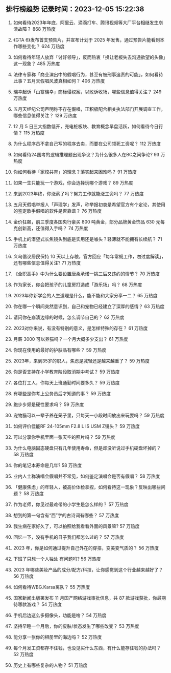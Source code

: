 
## 排行榜趋势 记录时间：2023-12-05 15:22:38
  
  1. 如何看待2023年年底，阿里云、滴滴打车、腾讯视频等大厂平台相继发生崩溃故障？ 868 万热度
    
  2. 《GTA 6》发布首支预告片，并宣布计划于 2025 年发售，通过预告片能看到本作哪些变化？ 624 万热度
    
  3. 如何看待年轻人放弃「讨好领导」，反而热衷「换让老板失去沟通欲望的头像」这一现象？ 485 万热度
    
  4. 法律专家称「商业演出中的假唱行为，甚至有被刑事追责的可能」，如何看待此事？五月天假唱风波真相如何？ 406 万热度
    
  5. 瑞幸起诉「山寨瑞幸」商标侵权案，以败诉收场，哪些信息值得关注？ 249 万热度
    
  6. 五月天经纪公司声明称不存在假唱，正积极配合相关执法部门开展调查工作，哪些信息值得关注？ 129 万热度
    
  7. 12 月 5 日三大指数低开，充电桩板块、教育概念早盘活跃，如何看待今日行情？ 115 万热度
    
  8. 为什么程序员不拿自己写的程序去卖，而要在公司领死工资呢？ 112 万热度
    
  9. 如何看待24国考的逻辑推理题出现争议？为什么很多人在BC之间争论? 93 万热度
    
  10. 你如何看待「家校共育」的理念？落实起来困难吗？ 91 万热度
    
  11. 如果一生只能玩一个游戏，你会选择玩哪个游戏？ 89 万热度
    
  12. 来到2023年终，你涨薪了吗？努力工作就能涨工资吗？ 77 万热度
    
  13. 五月天假唱举报人「声理学」发声，称举报初衷是希望官方有个定论，其使用的鉴定歌手假唱的软件是否靠谱？ 76 万热度
    
  14. 金价狂飙，前三季度各国央行豪买 800 吨黄金，部分品牌黄金饰品 630 元每克创新高，还值得入手吗？ 74 万热度
    
  15. 手机上的潜望式长焦镜头到底是实用还是噱头？轻薄就不能拥有长续航？ 71 万热度
    
  16. 义乌倡议居民保持 10 天以上存粮，官方回应「每年常规工作，勿过度解读」，还有哪些信息值得关注? 71 万热度
    
  17. 《全职高手》中为什么要设置唐柔承诺一挑三后又违约的情节？ 70 万热度
    
  18. 作为家长，你会把孩子的儿童房打造成「游乐场」吗？ 68 万热度
    
  19. 2023年你新学会的人生道理是什么，能不能和大家分享一二？ 65 万热度
    
  20. 你在哪一个瞬间突然意识到，自己和宠物已经建立了深厚的感情？ 63 万热度
    
  21. 请问你在崩溃边缘的时候，怎么调节自己的？ 62 万热度
    
  22. 2023对你来说，有没有特别的意义，是怎样特殊的存在？ 61 万热度
    
  23. 月薪 3000 可以养猫吗？一个月大概多少支出？ 61 万热度
    
  24. 你现在使用的最好的护肤品有哪些？ 59 万热度
    
  25. 2023年，来到35岁的职人，焦虑是减轻还是越来越重了？ 59 万热度
    
  26. 你是否支持在小学教育阶段取消期中考试？ 59 万热度
    
  27. 各位打工人，你每天上班通勤时间要多久？ 59 万热度
    
  28. 有哪些是你考上公务员后才知道的事？ 59 万热度
    
  29. 跑步步频是硬性要求吗？ 59 万热度
    
  30. 宠物猫可以一辈子养在笼子里，只每天一小段时间放出来玩耍吗？ 59 万热度
    
  31. 如何评价佳能RF 24-105mm F2.8 L IS USM Z镜头？ 59 万热度
    
  32. 可以分享你手机里面一张天空的照片吗？ 59 万热度
    
  33. 为什么电脑固态硬盘只有几年使用寿命，但是却没听说过手机硬盘坏掉的？ 58 万热度
    
  34. 你的笔记本寿命是几年? 58 万热度
    
  35. 业内人士称演唱会假唱并不常见，如何鉴定演唱会是否有假唱？ 58 万热度
    
  36. 「健康焦虑」的年轻人，被高价体检拿捏，如何看待这一现象？反映出哪些问题？ 58 万热度
    
  37. 作为老师，你见过最难带的小学生是怎么样的？ 57 万热度
    
  38. 想到的第一句含有“西”字的古诗词有哪些？ 57 万热度
    
  39. 我生病在家好久了，可以拍照给我看看外面的风景嘛? 57 万热度
    
  40. 回忆一下，没有手机的日子我们都怎么过的？ 57 万热度
    
  41. 2023 年，你是如何通过提升自己外在的穿搭，变美变气质的？ 56 万热度
    
  42. 下班了只想一个人独处 有问题吗? 56 万热度
    
  43. 2023 年哪些美妆产品的成分/配方/科技，让你感觉到这个行业越来越好了？ 56 万热度
    
  44. 如何看待WBG.Karsa离队？ 55 万热度
    
  45. 国家新闻出版署发布 11 月国产网络游戏审批信息，共 87 款游戏获批，你最期待哪款游戏？ 54 万热度
    
  46. 手机后边这么多摄像头，功能是啥？ 54 万热度
    
  47. 坚持早睡一个月后，你的皮肤/状态发生了哪些改变？ 53 万热度
    
  48. 能分享一张你的相册里的海边吗？ 52 万热度
    
  49. 每个月发工资都存不住钱，也没见买什么东西，有什么能存住钱的办法吗？ 52 万热度
    
  50. 历史上有哪些复杂的人物？ 51 万热度
    